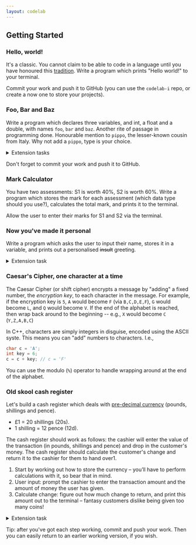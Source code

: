 ```yaml
---
layout: codelab
---
```


## Getting Started

### Hello, world!

It's a classic. You cannot claim to be able to code in a language until you have honoured this [tradition](https://en.wikipedia.org/wiki/%22Hello,_World!%22_program).
Write a program which prints "Hello world!" to your terminal.

Commit your work and push it to GitHub (you can use the `codelab-i` repo, or create a now one to store your projects).

### Foo, Bar and Baz

Write a program which declares three variables, and int, a float and a double, with names `foo`, `bar` and `baz`. Another rite of passage in programming done. Honourable mention to `pippo`, the lesser-known cousin from Italy. Why not add a `pippo`, type is your choice.

<details>

<summary>Extension tasks</summary>

- What is the largest and the smallest number an `int` can hold?
- How many decimal places can a `float` represent?
- What about a double?
- Read up on floating-point errors.

</details>

Don't forget to commit your work and push it to GitHub.

### Mark Calculator

You have two assessments: S1 is worth 40%, S2 is worth 60%. Write a program which stores the mark for each assessment (which data type should you use?), calculates the total mark, and prints it to the terminal.

Allow the user to enter their marks for S1 and S2 via the terminal.
</details>

### Now you've made it personal

Write a program which asks the user to input their name, stores it in a variable, and prints out a personalised ~~insult~~ greeting.

<details>
<summary>Extension task</summary>

Test it. What if the user enters a first and last name?
</details>

### Caesar's Cipher, one character at a time

The Caesar Cipher (or shift cipher) encrypts a message by "adding" a fixed number, the *encryption key*, to each character in the message.
For example, if the encryption key is `5`, `A` would become `F` (via `B,C,D,E,F`), `G` would become `L`, and `Q` would become `V`. If the end of the alphabet is reached, then wrap back around to the beginning -- e.g., `X` would become `C` (`Y,Z,A,B,C`)

In C++, characters are simply integers in disguise, encoded using the ASCII syste. This means you can "add" numbers to characters. I.e.,
```c++
char c = 'A';
int key = 6;
c = c + key; // c = 'F'
```
You can use the modulo (`%`) operator to handle wrapping around at the end of the alphabet.

### Old skool cash register

Let's build a cash register which deals with [pre-decimal currency](https://en.wikipedia.org/wiki/Coins_of_the_pound_sterling#Pre-decimal_coinage) (pounds, shillings and pence).

- £1 = 20 shillings (20s).
- 1 shilling = 12 pence (12d).

The cash register should work as follows: the cashier will enter the value of the transaction (in pounds, shillings and pence) and drop in the customer's money. The cash register should calculate the customer's change and return it to the cashier for them to hand over1.

1. Start by working out how to store the currency – you’ll have to perform calculations with it, so bear that in mind.
1. User input: prompt the cashier to enter the transaction amount and the amount of money the user has given.
3. Calculate change: figure out how much change to return, and print this amount out to the terminal – fantasy customers dislike being given too many coins!

<details>
<summary>Extension task</summary>

Modify your cash register to work with coins. I.e., calculate the coins needed for the given change.
The following coins were used:

- Crown = 5 shillings
- Half crown = 2 shillings and 6 pence
- Florin = 2 shillings
- Shilling = 1 shilling
- Sixpence = 6 pence
- Threepence = 3 pence
- Penny = 1 pence

For example, change of 1 shilling and 10 pence could be given as a one shilling coin plus ten pennies, but nobody likes having a pocket full of shrapnel, so it would be better to give the customer one shilling, one sixpence, one threepence and a penny.
</details>

Tip: after you've got each step working, commit and push your work. Then you can easily return to an earlier working version, if you wish.

